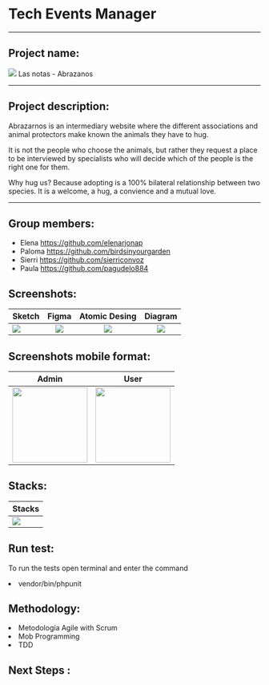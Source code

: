 # Tech Events Manager
***
## Project name: 
<img src="https://user-images.githubusercontent.com/90152938/213161401-683faaae-6a24-4d7d-9343-0f73230dc7c0.png"> Las notas - Abrazanos

***
## Project description:

Abrazarnos is an intermediary website where the different associations and animal protectors make known the animals they have to hug.

It is not the people who choose the animals, but rather they request a place to be interviewed by specialists who will decide which of the people is the right one for them.

Why hug us? Because adopting is a 100% bilateral relationship between two species. It is a welcome, a hug, a convience and a mutual love.


***
## Group members:
+ Elena     https://github.com/elenarjonap
+ Paloma    https://github.com/birdsinyourgarden
+ Sierri    https://github.com/sierriconvoz
+ Paula     https://github.com/pagudelo884

## Screenshots:
| Sketch | Figma | Atomic Desing |Diagram|
| :--- | :---: | :---: | :---: |
|<img src="https://user-images.githubusercontent.com/90152938/212619576-efbb56f6-6443-4c08-8776-bf2a9ae6c59f.PNG"> |<img src="https://user-images.githubusercontent.com/90152938/212619812-fd6142f0-a7ab-4265-b5c0-98826e8c7350.PNG"> |<img src="https://user-images.githubusercontent.com/90152938/212619951-7c29a078-7beb-4ac1-9bf1-25e110701e96.PNG"> |<img src="https://user-images.githubusercontent.com/90152938/212621889-2a7c3cd8-3e3c-46ea-9b70-18b70759f41d.PNG">|

## Screenshots mobile format:
| Admin | User |
| --- | --- |
|<center><img style="width:150px;" src="https://user-images.githubusercontent.com/90152938/213170627-d9ac398f-be57-443b-9abb-c10b82b11a2d.png"><center> |<center> <img style="width:150px;" src="https://user-images.githubusercontent.com/90152938/213171364-4dd6df3d-a268-4fca-a2c7-6935ed690dad.png"><center> |

## Stacks:
| Stacks |
| :--- |
|<img src="https://user-images.githubusercontent.com/90152938/212902837-d59dfe07-dfbb-44bd-841e-913dffe2f766.png">|

## Run test:
To run the tests open terminal and enter the command 
<li>vendor/bin/phpunit</li>

## Methodology:
<li>Metodología Agile with Scrum</li>
<li>Mob Programming</li>
<li>TDD</li>


## Next Steps :




